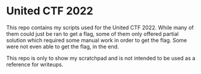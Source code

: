# United CTF 2022

This repo contains my scripts used for the United CTF 2022. While many of them could just be ran to get a flag, some of them only offered partial solution which required some manual work in order to get the flag. Some were not even able to get the flag, in the end.

This repo is only to show my scratchpad and is not intended to be used as a reference for writeups. 